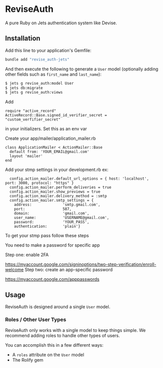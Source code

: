 # ReviseAuth

A pure Ruby on Jets authentication system like Devise.

## Installation

Add this line to your application's Gemfile:

```ruby
bundle add "revise_auth-jets"
```

And then execute the following to generate a `User` model (optionally adding other fields such as `first_name` and `last_name`):
```bash
$ jets g revise_auth:model User
$ jets db:migrate
$ jets g revise_auth:views
```

Add
```
require "active_record"
ActiveRecord::Base.signed_id_verifier_secret = "custom_verfifier_secret"
```
in your initializers. Set this as an env var


Create your app/mailer/application_mailer.rb

```
class ApplicationMailer < ActionMailer::Base
  default from: 'YOUR_EMAIL@gmail.com'
  layout 'mailer'
end
```


Add your stmp settings in your development.rb
ex:
```
  config.action_mailer.default_url_options = { host: 'localhost', port: 3000, protocol: "https" }
  config.action_mailer.perform_deliveries = true
  config.action_mailer.show_previews = true
  config.action_mailer.delivery_method = :smtp
  config.action_mailer.smtp_settings = {
    address:              'smtp.gmail.com',
    port:                 587,
    domain:               'gmail.com',
    user_name:            'USERNAME@gmail.com',
    password:             'YOUR_PASS',
    authentication:       'plain'}
```
To get your stmp pass follow these steps

You need to make a password for specific app

Step one: enable 2FA

https://myaccount.google.com/signinoptions/two-step-verification/enroll-welcome
Step two: create an app-specific password

https://myaccount.google.com/apppasswords

## Usage

ReviseAuth is designed around a single `User` model.

### Roles / Other User Types

ReviseAuth only works with a single model to keep things simple. We recommend adding roles to handle other types of users.

You can accomplish this in a few different ways:

* A `roles` attribute on the `User` model
* The Rolify gem

